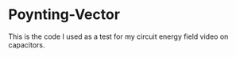 # Poynting-Vector
This is the code I used as a test for my circuit energy field video on capacitors.
